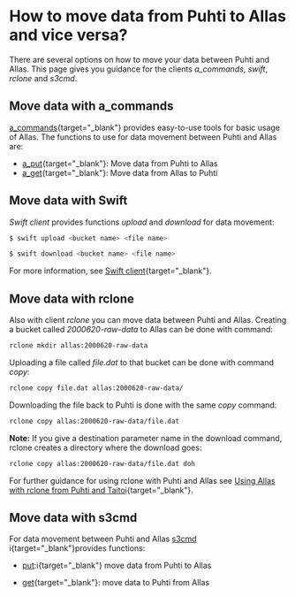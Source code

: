 # How to move data from Puhti to Allas and vice versa?

There are several options on how to move your data between Puhti and Allas. This page gives you guidance for the clients <i>a_commands</i>, _swift_, _rclone_ and _s3cmd_.

## Move data with a_commands

[a_commands](../../data/Allas/using_allas/a_commands.md){target="_blank"} provides easy-to-use tools for basic usage of Allas. The functions to use for data movement between Puhti and Allas are:

* [a_put](../../data/Allas/using_allas/a_commands.md#a_put-uploads-data-to-allas){target="_blank"}: Move data from Puhti to Allas
* [a_get](../../data/Allas/using_allas/a_commands.md#a_get-retrieves-the-stored-data){target="_blank"}: Move data from Allas to Puhti 

## Move data with Swift

_Swift client_ provides functions _upload_ and _download_ for data movement:

```bash
$ swift upload <bucket name> <file name>
```
```bash
$ swift download <bucket name> <file name>
```
For more information, see [Swift client](../../data/Allas/using_allas/swift_client.md){target="_blank"}.

## Move data with rclone

Also with client _rclone_ you can move data between Puhti and Allas. Creating a bucket called _2000620-raw-data_ to Allas can be done with command:

```bash
rclone mkdir allas:2000620-raw-data
```

Uploading a file called _file.dat_ to that bucket can be done with command _copy_:

```bash
rclone copy file.dat allas:2000620-raw-data/
```

Downloading the file back to Puhti is done with the same _copy_ command:

```bash
rclone copy allas:2000620-raw-data/file.dat
```

**Note:** If you give a destination parameter name in the download command, rclone creates a directory where the download goes:

```bash
rclone copy allas:2000620-raw-data/file.dat doh
```

For further guidance for using rclone with Puhti and Allas see [Using Allas with rclone from Puhti and Taito](../../data/Allas/using_allas/rclone.md)i{target="_blank"}.

## Move data with s3cmd

For data movement between Puhti and Allas [s3cmd](../../data/Allas/using_allas/s3cmd.md) i{target="_blank"}provides functions:

* [put](../../data/Allas/using_allas/s3cmd.md#s3cmd-put):i{target="_blank"} move data from Puhti to Allas

* [get](../../data/Allas/using_allas/s3cmd.md#s3cmd-get){target="_blank"}: move data to Puhti from Allas
